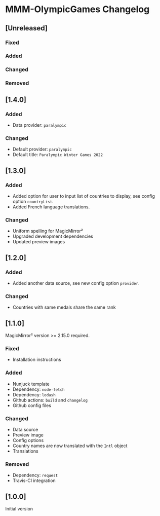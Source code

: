# MMM-OlympicGames Changelog

## [Unreleased]

### Fixed

### Added

### Changed

### Removed

## [1.4.0]

### Added

* Data provider: `paralympic`

### Changed

* Default provider: `paralympic`
* Default title: `Paralympic Winter Games 2022`

## [1.3.0]

### Added

* Added option for user to input list of countries to display, see config option `countryList`.
* Added French language translations.

### Changed

* Uniform spelling for MagicMirror²
* Upgraded development dependencies
* Updated preview images

## [1.2.0]

### Added

* Added another data source, see new config option `provider`.

### Changed

* Countries with same medals share the same rank

## [1.1.0]

MagicMirror² version >= 2.15.0 required.

### Fixed

* Installation instructions

### Added

* Nunjuck template
* Dependency: `node-fetch`
* Dependency: `lodash`
* Github actions: `build` and `changelog`
* Github config files

### Changed

* Data source
* Preview image
* Config options
* Country names are now translated with the `Intl` object
* Translations

### Removed

* Dependency: `request`
* Travis-CI integration

## [1.0.0]

Initial version
